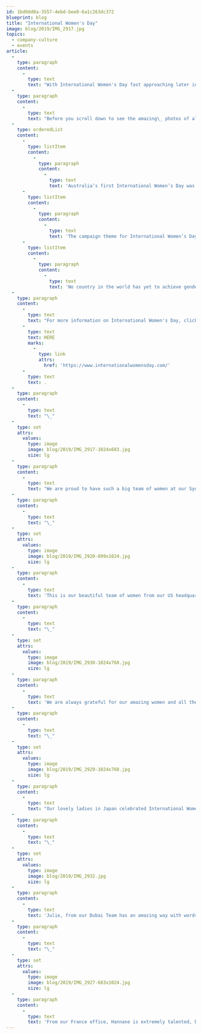 ```yaml
---
id: 1bd0dd0a-3557-4ebd-bee0-6a1c263dc372
blueprint: blog
title: "International Women's Day"
image: blog/2019/IMG_2917.jpg
topics:
  - company-culture
  - events
article:
  -
    type: paragraph
    content:
      -
        type: text
        text: "With International Women's Day fast approaching later in the week, Coates Group took this opportunity to celebrate all the hard work and effort of our beautiful ladies. It hasn't been too long since there was only a single female employee in our entire business, but now our ladies have proudly grown to become a significantly greater percentage across our global office."
  -
    type: paragraph
    content:
      -
        type: text
        text: "Before you scroll down to see the amazing\_ photos of all our ladies, here are some facts on International Women’s Day:"
  -
    type: orderedList
    content:
      -
        type: listItem
        content:
          -
            type: paragraph
            content:
              -
                type: text
                text: 'Australia’s first International Women’s Day was held in 1928 in Sydney.'
      -
        type: listItem
        content:
          -
            type: paragraph
            content:
              -
                type: text
                text: 'The campaign theme for International Women’s Day in 2019 was #BalanceforBetter.'
      -
        type: listItem
        content:
          -
            type: paragraph
            content:
              -
                type: text
                text: 'No country in the world has yet to achieve gender equality.'
  -
    type: paragraph
    content:
      -
        type: text
        text: "For more information on International Women's Day, click "
      -
        type: text
        text: HERE
        marks:
          -
            type: link
            attrs:
              href: 'https://www.internationalwomensday.com/'
      -
        type: text
        text: .
  -
    type: paragraph
    content:
      -
        type: text
        text: "\_"
  -
    type: set
    attrs:
      values:
        type: image
        image: blog/2019/IMG_2917-1024x683.jpg
        size: lg
  -
    type: paragraph
    content:
      -
        type: text
        text: "We are proud to have such a big team of women at our Sydney Headquarters. It wasn't too long ago when there was only one female employee!"
  -
    type: paragraph
    content:
      -
        type: text
        text: "\_"
  -
    type: set
    attrs:
      values:
        type: image
        image: blog/2019/IMG_2920-899x1024.jpg
        size: lg
  -
    type: paragraph
    content:
      -
        type: text
        text: 'This is our beautiful team of women from our US headquarters. We are always grateful for their passion and drive in all that they do!'
  -
    type: paragraph
    content:
      -
        type: text
        text: "\_"
  -
    type: set
    attrs:
      values:
        type: image
        image: blog/2019/IMG_2930-1024x768.jpg
        size: lg
  -
    type: paragraph
    content:
      -
        type: text
        text: 'We are always grateful for our amazing women and all their hard work from the China office.'
  -
    type: paragraph
    content:
      -
        type: text
        text: "\_"
  -
    type: set
    attrs:
      values:
        type: image
        image: blog/2019/IMG_2929-1024x768.jpg
        size: lg
  -
    type: paragraph
    content:
      -
        type: text
        text: "Our lovely ladies in Japan celebrated International Women's Day with a delicious lunch."
  -
    type: paragraph
    content:
      -
        type: text
        text: "\_"
  -
    type: set
    attrs:
      values:
        type: image
        image: blog/2019/IMG_2932.jpg
        size: lg
  -
    type: paragraph
    content:
      -
        type: text
        text: 'Julie, from our Dubai Team has an amazing way with words.'
  -
    type: paragraph
    content:
      -
        type: text
        text: "\_"
  -
    type: set
    attrs:
      values:
        type: image
        image: blog/2019/IMG_2927-683x1024.jpg
        size: lg
  -
    type: paragraph
    content:
      -
        type: text
        text: 'From our France office, Hannane is extremely talented, being fluent in over four languages.'
---
```

